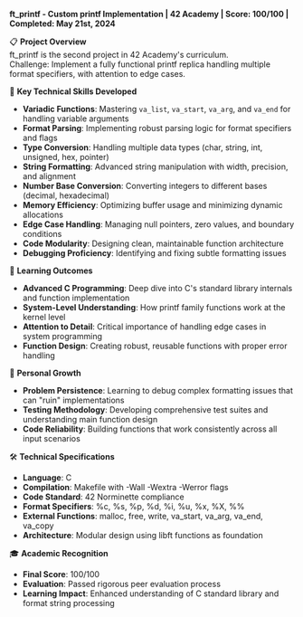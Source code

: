 **ft_printf - Custom printf Implementation | 42 Academy | Score: 100/100 | Completed: May 21st, 2024**

📋 **Project Overview**  
ft_printf is the second project in 42 Academy's curriculum.  
Challenge: Implement a fully functional printf replica handling multiple format specifiers, with attention to edge cases.

🔧 **Key Technical Skills Developed**
- **Variadic Functions**: Mastering `va_list`, `va_start`, `va_arg`, and `va_end` for handling variable arguments
- **Format Parsing**: Implementing robust parsing logic for format specifiers and flags
- **Type Conversion**: Handling multiple data types (char, string, int, unsigned, hex, pointer)
- **String Formatting**: Advanced string manipulation with width, precision, and alignment
- **Number Base Conversion**: Converting integers to different bases (decimal, hexadecimal)
- **Memory Efficiency**: Optimizing buffer usage and minimizing dynamic allocations
- **Edge Case Handling**: Managing null pointers, zero values, and boundary conditions
- **Code Modularity**: Designing clean, maintainable function architecture
- **Debugging Proficiency**: Identifying and fixing subtle formatting issues

🚀 **Learning Outcomes**
- **Advanced C Programming**: Deep dive into C's standard library internals and function implementation
- **System-Level Understanding**: How printf family functions work at the kernel level
- **Attention to Detail**: Critical importance of handling edge cases in system programming
- **Function Design**: Creating robust, reusable functions with proper error handling

🌱 **Personal Growth**
- **Problem Persistence**: Learning to debug complex formatting issues that can "ruin" implementations
- **Testing Methodology**: Developing comprehensive test suites and understanding main function design
- **Code Reliability**: Building functions that work consistently across all input scenarios

🛠️ **Technical Specifications**
- **Language**: C
- **Compilation**: Makefile with -Wall -Wextra -Werror flags
- **Code Standard**: 42 Norminette compliance
- **Format Specifiers**: %c, %s, %p, %d, %i, %u, %x, %X, %%
- **External Functions**: malloc, free, write, va_start, va_arg, va_end, va_copy
- **Architecture**: Modular design using libft functions as foundation

🎓 **Academic Recognition**
- **Final Score**: 100/100
- **Evaluation**: Passed rigorous peer evaluation process
- **Learning Impact**: Enhanced understanding of C standard library and format string processing
